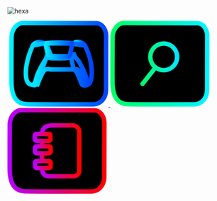 ![hexa](https://user-images.githubusercontent.com/122919964/213197934-4d1b5926-bca4-493e-b858-933869133a03.svg)

<img alt="" src="https://readme-typing-svg.herokuapp.com?vCenter=true&lines=Unblocked+Games;Proxies;Cloud+Gaming">

<a href="https://purepro4561.github.io/">
  <img src="costume1.svg" alt="Logo" style="width: 224px; height: 194px;" />
</a>
<a href="https://ugps-apps-onl.glitch.me/uv/service/hvtrs8%2F-wuw%2Cgmoelg.aoo%2F%3Dgus%5Drf%3Dqsn">
  <img src="costume2.svg" alt="Logo" style="width: 224px; height: 194px;" />
</a>
<a href="Settings.md">
  <img src="costume3.svg" alt="Logo" style="width: 224px; height: 194px;" />
</a>
